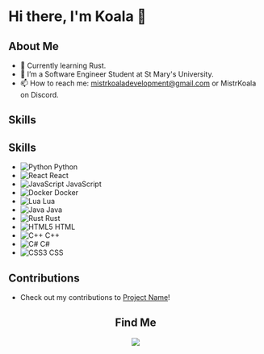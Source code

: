 
# Hi there, I'm Koala 👋

## About Me
- 🌱 Currently learning Rust.
- 💼 I’m a Software Engineer Student at St Mary's University.
- 📫 How to reach me: mistrkoaladevelopment@gmail.com or MistrKoala on Discord.



## Skills
## Skills
- ![Python](https://img.shields.io/badge/-Python-3776AB?style=flat-square&logo=python&logoColor=ffffff) Python
- ![React](https://img.shields.io/badge/-React-61DAFB?style=flat-square&logo=react&logoColor=ffffff) React
- ![JavaScript](https://img.shields.io/badge/-JavaScript-F7DF1E?style=flat-square&logo=javascript&logoColor=000000) JavaScript
- ![Docker](https://img.shields.io/badge/-Docker-2496ED?style=flat-square&logo=docker&logoColor=ffffff) Docker
- ![Lua](https://img.shields.io/badge/-Lua-2C2D72?style=flat-square&logo=lua&logoColor=ffffff) Lua
- ![Java](https://img.shields.io/badge/-Java-007396?style=flat-square&logo=java&logoColor=ffffff) Java
- ![Rust](https://img.shields.io/badge/-Rust-000000?style=flat-square&logo=rust&logoColor=ffffff) Rust
- ![HTML5](https://img.shields.io/badge/-HTML5-E34F26?style=flat-square&logo=html5&logoColor=ffffff) HTML
- ![C++](https://img.shields.io/badge/-C++-00599C?style=flat-square&logo=c%2B%2B&logoColor=ffffff) C++
- ![C#](https://img.shields.io/badge/-C%23-239120?style=flat-square&logo=csharp&logoColor=ffffff) C#
- ![CSS3](https://img.shields.io/badge/-CSS3-1572B6?style=flat-square&logo=css3&logoColor=ffffff) CSS





## Contributions
- Check out my contributions to [Project Name](link)!



<h2 align="center">Find Me</h2>
 <p align="center">
    <a href="https://discord.gg/8HwggqPQ5u" alt="Koala Studios">
        <img src="https://img.shields.io/badge/Discord-7289DA?style=for-the-badge&logo=discord&logoColor=white">
    </a>

 </p>
